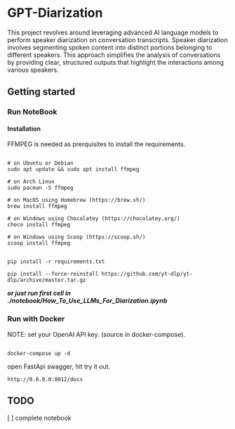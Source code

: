 # GPT-Diarization

This project revolves around leveraging advanced AI language models to perform speaker diarization on conversation transcripts. Speaker diarization involves segmenting spoken content into distinct portions belonging to different speakers. This approach simplifies the analysis of conversations by providing clear, structured outputs that highlight the interactions among various speakers.


## Getting started

### Run NoteBook

#### Installation

FFMPEG is needed as prerquisites to install the requirements.

```

# on Ubuntu or Debian
sudo apt update && sudo apt install ffmpeg

# on Arch Linux
sudo pacman -S ffmpeg

# on MacOS using Homebrew (https://brew.sh/)
brew install ffmpeg

# on Windows using Chocolatey (https://chocolatey.org/)
choco install ffmpeg

# on Windows using Scoop (https://scoop.sh/)
scoop install ffmpeg

```

```

pip install -r requirements.txt

pip install --force-reinstall https://github.com/yt-dlp/yt-dlp/archive/master.tar.gz

```

***or just run first cell in ./notebook/How_To_Use_LLMs_For_Diarization.ipynb***

### Run with Docker

NOTE: set your OpenAI API key.  (source in docker-compose).


```

docker-compose up -d

```

open FastApi swagger, hit try it out.

```
http://0.0.0.0:8012/docs
```
## TODO
[ ] complete notebook